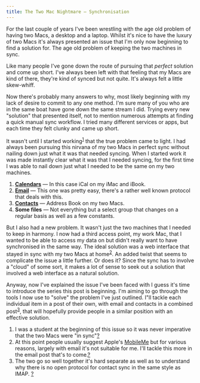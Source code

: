 ```yaml
---
title: The Two Mac Nightmare – Synchronisation
---
```

For the last couple of years I've been wrestling with the age old problem of having two Macs, a desktop and a laptop. Whilst it's nice to have the luxury of two Macs it's always presented an issue that I'm only now beginning to find a solution for. The age old problem of keeping the two machines in sync.

Like many people I've gone down the route of pursuing that <em>perfect</em> solution and come up short. I've always been left with that feeling that my Macs are kind of there, they're kind of synced but not quite. It's always felt a little skew-whiff.

Now there's probably many answers to why, most likely beginning with my lack of desire to commit to any one method. I'm sure many of you who are in the same boat have gone down the same stream I did. Trying every new "solution" that presented itself, not to mention numerous attempts at finding a quick manual sync workflow. I tried many different services or apps, but each time they felt clunky and came up short.

It wasn't until I started working<sup><a href="#70077" id="fn1" title="see footnote 1">1</a></sup> that the true problem came to light. I had always been pursuing this nirvana of my two Macs in perfect sync without nailing down just what it was that needed syncing. When I started work it was made instantly clear what it was that I needed syncing, for the first time I was able to nail down just what I needed to be the same on my two machines.</br>
<ol>
<li><strong><a href="http://phil.electricweekend.com/2008/12/mac-sync-series-calendar/">Calendars</a></strong> — In this case iCal on my iMac and iBook.</li>
<li><strong><a href="http://phil.electricweekend.com/2009/01/mac-sync-series-email-contacts/">Email</a></strong> — This one was pretty easy, there's a rather well known protocol that deals with this.</li>
<li><strong><a href="http://phil.electricweekend.com/2009/01/mac-sync-series-email-contacts/">Contacts</a></strong> — Address Book on my two Macs.</li>
<li><strong>Some files</strong> — Not everything but a select group that changes on a regular basis as well as a few constants.</li>
</ol>

But I also had a new problem. It wasn't just the two machines that I needed to keep in harmony. I now had a third access point, my work Mac, that I wanted to be able to access my data on but didn't really want to have synchronised in the same way. The ideal solution was a web interface that stayed in sync with my two Macs at home<sup><a href="#71617" id="fn2" title="see footnote 2">2</a></sup>. An added twist that seems to complicate the issue a little further. Or does it? Since the sync has to involve a "cloud" of some sort, it makes a lot of sense to seek out a solution that involved a web interface as a natural solution.

Anyway, now I've explained the issue I've been faced with I guess it's time to introduce the series this post is beginning.  I'm aiming to go through the tools I now use to "solve" the problem I've just outlined.  I"ll tackle each individual item in a post of their own, with email and contacts in a combined post<sup><a href="#74951" id="fn3" title="see footnote 3">3</a></sup>, that will hopefully provide people in a similar position with an effective solution.

<div id="footnote"><ol><li id="70077">I was a student at the beginning of this issue so it was never imperative that the two Macs were "in sync"<a href="#fn1" title="return to article">?</a></li><li id="71617">At this point people usually suggest Apple's <a href="http://www.me.com">MobileMe</a> but for various reasons, largely with email it's not suitable for me.  I'll tackle this more in the email post that's to come.<a href="#fn2" title="return to article">?</a></li><li id="74951">The two go so well together it's hard separate as well as to understand why there is no open protocol for contact sync in the same style as IMAP. <a href="#fn3" title="return to article">?</a></li></ol></div>
